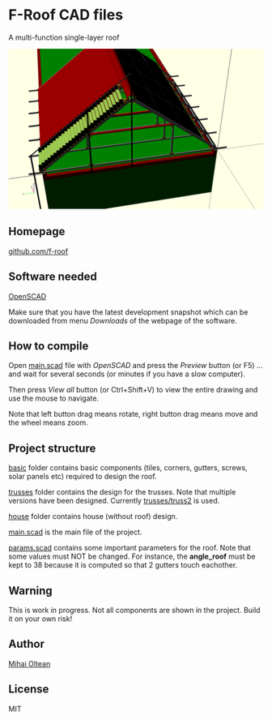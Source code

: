 # F-Roof CAD files
A multi-function single-layer roof

![f-roof-cad](images/f_roof_cad.png)

## Homepage

[github.com/f-roof](https://github.com/f-roof)

## Software needed

[OpenSCAD](http://www.openscad.org)

Make sure that you have the latest development snapshot which can be downloaded from menu _Downloads_ of the webpage of the software.

## How to compile

Open [main.scad](main.scad) file with _OpenSCAD_ and press the _Preview_ button (or F5) ... and wait for several seconds (or minutes if you have a slow computer).

Then press _View all_ button (or Ctrl+Shift+V) to view the entire drawing and use the mouse to navigate.

Note that left button drag means rotate, right button drag means move and the wheel means zoom.

## Project structure

[basic](basic) folder contains basic components (tiles, corners, gutters, screws, solar panels etc) required to design the roof.

[trusses](trusses) folder contains the design for the trusses. Note that multiple versions have been designed. Currently [trusses/truss2](trusses/truss2) is used.

[house](house) folder contains house (without roof) design.

[main.scad](main.scad) is the main file of the project.

[params.scad](params.scad) contains some important parameters for the roof. Note that some values must NOT be changed. For instance, the **angle_roof** must be kept to 38 because it is computed so that 2 gutters touch eachother.

## Warning

This is work in progress.
Not all components are shown in the project.
Build it on your own risk!

## Author

[Mihai Oltean](https://mihaioltean.github.io)

## License

MIT